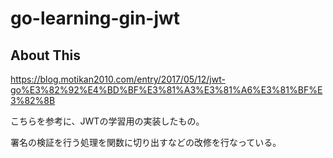 # go-learning-gin-jwt

## About This

https://blog.motikan2010.com/entry/2017/05/12/jwt-go%E3%82%92%E4%BD%BF%E3%81%A3%E3%81%A6%E3%81%BF%E3%82%8B

こちらを参考に、JWTの学習用の実装したもの。

署名の検証を行う処理を関数に切り出すなどの改修を行なっている。
